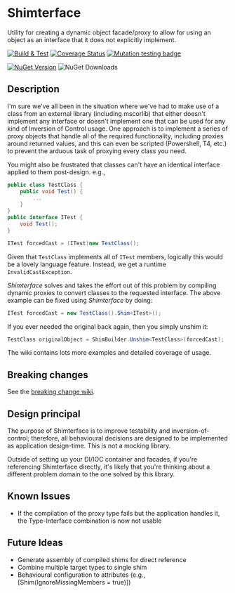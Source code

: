 # Shimterface
Utility for creating a dynamic object facade/proxy to allow for using an object as an interface that it does not explicitly implement.

[![Build & Test](https://github.com/IanYates83/Shimterface/actions/workflows/dotnet.yml/badge.svg)](https://github.com/IanYates83/Shimterface/actions/workflows/dotnet.yml)
[![Coverage Status](https://coveralls.io/repos/github/IanYates83/Shimterface/badge.svg?branch=master)](https://coveralls.io/github/IanYates83/Shimterface?branch=master)
[![Mutation testing badge](https://img.shields.io/endpoint?style=flat&url=https%3A%2F%2Fbadge-api.stryker-mutator.io%2Fgithub.com%2FIanYates83%2FShimterface%2Fmaster)](https://dashboard.stryker-mutator.io/reports/github.com/IanYates83/Shimterface/refs/heads/master)

[![NuGet Version](https://img.shields.io/nuget/v/Shimterface.Standard)](https://www.nuget.org/packages/Shimterface.Standard/)
![NuGet Downloads](https://img.shields.io/nuget/dt/Shimterface.Standard)

## Description
I'm sure we've all been in the situation where we've had to make use of a class from an external library (including mscorlib) that either doesn't implement any interface or doesn't implement one that can be used for any kind of Inversion of Control usage.
One approach is to implement a series of proxy objects that handle all of the required functionality, including proxies around returned values, and this can even be scripted (Powershell, T4, etc.) to prevent the arduous task of proxying every class you need.

You might also be frustrated that classes can't have an identical interface applied to them post-design. e.g.,

```C#
public class TestClass {
    public void Test() {
        ...
    }
}
public interface ITest {
    void Test();
}

ITest forcedCast = (ITest)new TestClass();
```

Given that `TestClass` implements all of `ITest` members, logically this would be a lovely language feature. Instead, we get a runtime `InvalidCastException`.

_Shimterface_ solves and takes the effort out of this problem by compiling dynamic proxies to convert classes to the requested interface.
The above example can be fixed using _Shimterface_ by doing:

```C#
ITest forcedCast = new TestClass().Shim<ITest>();
```

If you ever needed the original back again, then you simply unshim it:

```C#
TestClass originalObject = ShimBuilder.Unshim<TestClass>(forcedCast);
```

The wiki contains lots more examples and detailed coverage of usage.

## Breaking changes
See the [breaking change wiki](https://github.com/IanYates83/Shimterface/wiki/Breaking-changes).

## Design principal
The purpose of Shimterface is to improve testability and inversion-of-control; therefore, all behavioural decisions are designed to be implemented as application design-time.
This is not a mocking library.

Outside of setting up your DI/IOC container and facades, if you're referencing Shimterface directly, it's likely that you're thinking about a different problem domain to the one solved by this library.

## Known Issues
* If the compilation of the proxy type fails but the application handles it, the Type-Interface combination is now not usable

## Future Ideas
* Generate assembly of compiled shims for direct reference
* Combine multiple target types to single shim
* Behavioural configuration to attributes (e.g., [Shim(IgnoreMissingMembers = true)])

